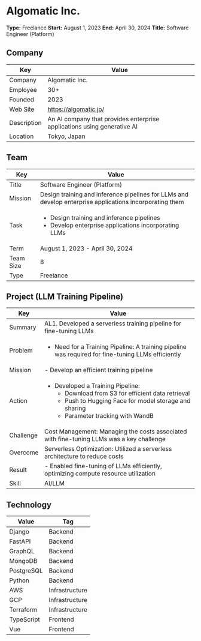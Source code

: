 # Algomatic Inc.

**Type:** Freelance
**Start:** August 1, 2023
**End:** April 30, 2024
**Title:** Software Engineer (Platform)

## Company

| Key         | Value                                                                  |
| ----------- | ---------------------------------------------------------------------- |
| Company     | Algomatic Inc.                                                         |
| Employee    | 30+                                                                    |
| Founded     | 2023                                                                   |
| Web Site    | https://algomatic.jp/                                                  |
| Description | An AI company that provides enterprise applications using generative AI |
| Location    | Tokyo, Japan                                                           |

## Team

| Key       | Value                                                                                         |
| --------- | --------------------------------------------------------------------------------------------- |
| Title     | Software Engineer (Platform)                                                                  |
| Mission   | Design training and inference pipelines for LLMs and develop enterprise applications incorporating them |
| Task      | <ul><li>Design training and inference pipelines</li><li>Develop enterprise applications incorporating LLMs</li></ul> |
| Term      | August 1, 2023 - April 30, 2024                                                              |
| Team Size | 8                                                                                             |
| Type      | Freelance                                                                                     |

## Project (LLM Training Pipeline)

| Key       | Value                                                                                                                                         |
| --------- | --------------------------------------------------------------------------------------------------------------------------------------------- |
| Summary   | AL1. Developed a serverless training pipeline for fine-tuning LLMs                                                                              |
| Problem   | <ul><li>Need for a Training Pipeline: A training pipeline was required for fine-tuning LLMs efficiently</li></ul>                                               |
| Mission   | - Develop an efficient training pipeline                                                                                                      |
| Action    | <ul><li>Developed a Training Pipeline:<ul><li>Download from S3 for efficient data retrieval</li><li>Push to Hugging Face for model storage and sharing</li><li>Parameter tracking with WandB</li></ul></li></ul> |
| Challenge | Cost Management: Managing the costs associated with fine-tuning LLMs was a key challenge                                                       |
| Overcome  | Serverless Optimization: Utilized a serverless architecture to reduce costs                                                                      |
| Result    | - Enabled fine-tuning of LLMs efficiently, optimizing compute resource utilization                                                             |
| Skill     | AI/LLM                                                                                                                                        |

## Technology

| Value      | Tag            |
| ---------- | -------------- |
| Django     | Backend        |
| FastAPI    | Backend        |
| GraphQL    | Backend        |
| MongoDB    | Backend        |
| PostgreSQL | Backend        |
| Python     | Backend        |
| AWS        | Infrastructure |
| GCP        | Infrastructure |
| Terraform  | Infrastructure |
| TypeScript | Frontend       |
| Vue        | Frontend       |
